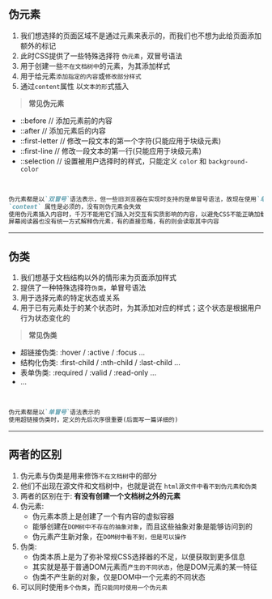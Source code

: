 ## **伪元素**

1. 我们想选择的页面区域不是通过元素来表示的，而我们也不想为此给页面添加额外的标记
2. 此时CSS提供了一些特殊选择符 `伪元素`，双冒号语法
3. 用于创建一些`不在文档树中`的元素，为其添加样式
4. 用于给元素`添加指定的内容`或`修改部分样式`
5. 通过`content`属性 以`文本的形`式插入

> **常见伪元素**

- ::before   // 添加元素前的内容
- ::after    // 添加元素后的内容
- ::first-letter // 修改一段文本的第一个字符(只能应用于块级元素)
- ::first-line   // 修改一段文本的第一行(只能应用于块级元素)
- ::selection    // 设置被用户选择时的样式，只能定义 `color` 和 `background-color`

<br/>

```markdown
伪元素都是以`双冒号`语法表示，但一些旧浏览器在实现时支持的是单冒号语法，故现在使用`单冒号也可以`
`content` 属性是必须的，没有则伪元素会失效
使用伪元素插入内容时，千万不能用它们插入对交互有实质影响的内容，以避免CSS不能正确加载
屏幕阅读器也没有统一方式解释伪元素，有的直接忽略，有的则会读取其中内容
```

----

## **伪类**

1. 我们想基于文档结构以外的情形来为页面添加样式
2. 提供了一种特殊选择符`伪类`，单冒号语法
3. 用于选择元素的特定状态或关系
4. 用于已有元素处于的某个状态时，为其添加对应的样式；这个状态是根据用户行为状态变化的

> **常见伪类**

   - 超链接伪类: :hover / :active / :focus ...
   - 结构化伪类: :first-child / :nth-child / :last-child ...
   - 表单伪类: :required / :valid / :read-only ...
   - ...

<br/>

```markdown
伪元素都是以`单冒号`语法表示的
使用超链接伪类时，定义的先后次序很重要(后面写一篇详细的)
```

-----

## **两者的区别**

1. 伪元素与伪类是用来修饰`不在文档树`中的部分
2. 他们不出现在源文件和文档树中，也就是说在 `html源文件中看不到伪元素和伪类`
3. 两者的区别在于: **有没有创建一个文档树之外的元素**
4. 伪元素:
    - 伪元素本质上是创建了一个有内容的虚拟容器
    - 能够创建在`DOM树中不存在的抽象对象`，而且这些抽象对象是能够访问到的
    - 伪元素产生新对象，在`DOM树中看不到，但是可以操作`
5. 伪类:
    - 伪类本质上是为了弥补常规CSS选择器的不足，以便获取到更多信息
    - 其实就是基于普通DOM元素而`产生的不同状态`，他是DOM元素的某一特征
    - 伪类不产生新的对象，仅是DOM中一个元素的不同状态
6. 可以同时使用`多个伪类`，而`只能同时使用一个伪元素`
